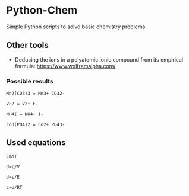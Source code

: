 # Python-Chem

Simple Python scripts to solve basic chemistry problems

## Other tools

- Deducing the ions in a polyatomic ionic compound from its empirical formula: https://www.wolframalpha.com/

### Possible results

`Mn2(CO3)3 = Mn3+ CO32-`

`VF2 = V2+ F-`

`NH4I = NH4+ I-`

`Co3(PO4)2 = Co2+ PO43-`



## Used equations

`CmΔT`

`d=ε/V`

`d=ε/E`

`c=p/RT`